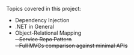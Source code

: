 Topics covered in this project:
- Dependency Injection
- .NET in General
- Object-Relational Mapping <br />
~~- Service Repo Pattern~~ <br />
~~- Full MVCs comparison against minimal APIs~~